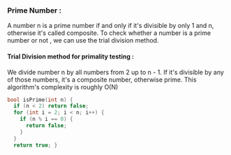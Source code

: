 ### Prime Number :

A number n is a prime number if and only if it's divisible by only 1 and n, otherwise it's called composite. To check
whether a number is a prime number or not , we can use the trial division method.

#### Trial Division method for primality testing : 

We divide number n by all numbers from 2 up to n - 1. If it's divisible by any of those numbers, it's a composite number,
otherwise prime. This algorithm's complexity is roughly O(N)

```C++
bool isPrime(int n) {
  if (n < 2) return false;
  for (int i = 2; i < n; i++) {
    if (n % i == 0) {
      return false;
    }
  }
  return true; }
```
